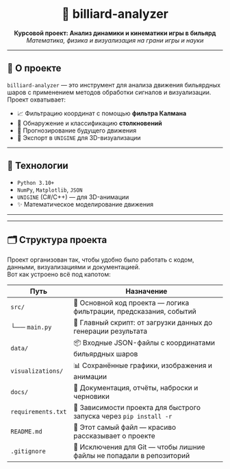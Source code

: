 <h1 align="center">🎱 billiard-analyzer</h1>

<p align="center">
  <b>Курсовой проект: Анализ динамики и кинематики игры в бильярд</b><br>
  <i>Математика, физика и визуализация на грани игры и науки</i>
</p>

---

## 🚀 О проекте

`billiard-analyzer` — это инструмент для анализа движения бильярдных шаров с применением методов обработки сигналов и визуализации.  
Проект охватывает:

- 📈 Фильтрацию координат с помощью **фильтра Калмана**
- 🎯 Обнаружение и классификацию **столкновений**
- 🔮 Прогнозирование будущего движения
- 🧩 Экспорт в `UNIGINE` для 3D-визуализации

---

## 🧠 Технологии

- `Python 3.10+`
- `NumPy`, `Matplotlib`, `JSON`
- `UNIGINE` (C#/C++) — для 3D-анимации
- ✨ Математическое моделирование движения

---

---

## 🗂️ Структура проекта

Проект организован так, чтобы удобно было работать с кодом, данными, визуализациями и документацией.  
Вот как устроено всё под капотом:

| Путь              | Назначение                                                                 |
|-------------------|---------------------------------------------------------------------------|
| `src/`            | 🧠 Основной код проекта — логика фильтрации, предсказания, событий         |
| └── `main.py`     | 🎯 Главный скрипт: от загрузки данных до генерации результата              |
| `data/`           | 📦 Входные JSON-файлы с координатами бильярдных шаров                     |
| `visualizations/` | 📊 Сохранённые графики, изображения и анимации                             |
| `docs/`           | 📝 Документация, отчёты, наброски и черновики                              |
| `requirements.txt`| 📌 Зависимости проекта для быстрого запуска через `pip install -r`        |
| `README.md`       | 📖 Этот самый файл — красиво рассказывает о проекте                        |
| `.gitignore`      | 🚫 Исключения для Git — чтобы лишние файлы не попадали в репозиторий       |

